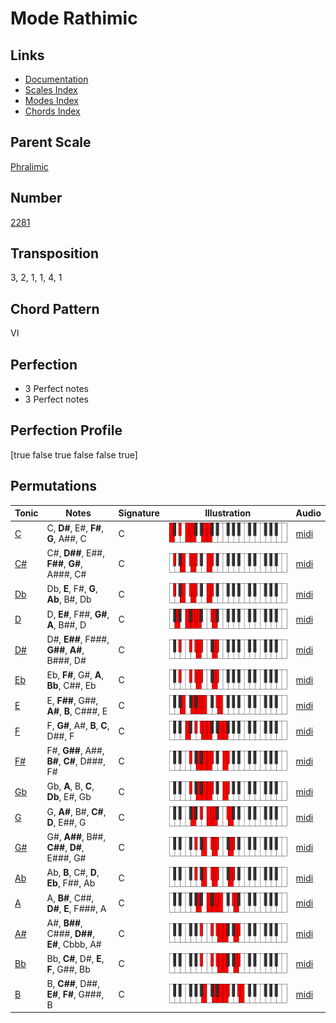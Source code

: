 # Mode Rathimic

## Links

- [Documentation](README.md)
- [Scales Index](Scales.md)
- [Modes Index](Modes.md)
- [Chords Index](Chords.md)

## Parent Scale

[Phralimic](ScalePhralimic.md)

## Number

[2281](https://ianring.com/musictheory/scales/2281)

## Transposition

3, 2, 1, 1, 4, 1

## Chord Pattern

VI

## Perfection

- 3 Perfect notes
- 3 Perfect notes

## Perfection Profile

[true false true false false true]

## Permutations

| Tonic | Notes | Signature | Illustration | Audio |
|-------|-------|-----------|--------------|-------|
| [C](ModeCNaturalRathimic.md) | C, **D#**, E#, **F#**, **G**, A##, C | C | ![CNaturalRathimic](ModeCNaturalRathimic.png) | [midi](https://github.com/edipermadi/music/blob/main/docs/ModeCNaturalRathimic.mid?raw=true) |
| [C#](ModeCSharpRathimic.md) | C#, **D##**, E##, **F##**, **G#**, A###, C# | C | ![CSharpRathimic](ModeCSharpRathimic.png) | [midi](https://github.com/edipermadi/music/blob/main/docs/ModeCSharpRathimic.mid?raw=true) |
| [Db](ModeDFlatRathimic.md) | Db, **E**, F#, **G**, **Ab**, B#, Db | C | ![DFlatRathimic](ModeDFlatRathimic.png) | [midi](https://github.com/edipermadi/music/blob/main/docs/ModeDFlatRathimic.mid?raw=true) |
| [D](ModeDNaturalRathimic.md) | D, **E#**, F##, **G#**, **A**, B##, D | C | ![DNaturalRathimic](ModeDNaturalRathimic.png) | [midi](https://github.com/edipermadi/music/blob/main/docs/ModeDNaturalRathimic.mid?raw=true) |
| [D#](ModeDSharpRathimic.md) | D#, **E##**, F###, **G##**, **A#**, B###, D# | C | ![DSharpRathimic](ModeDSharpRathimic.png) | [midi](https://github.com/edipermadi/music/blob/main/docs/ModeDSharpRathimic.mid?raw=true) |
| [Eb](ModeEFlatRathimic.md) | Eb, **F#**, G#, **A**, **Bb**, C##, Eb | C | ![EFlatRathimic](ModeEFlatRathimic.png) | [midi](https://github.com/edipermadi/music/blob/main/docs/ModeEFlatRathimic.mid?raw=true) |
| [E](ModeENaturalRathimic.md) | E, **F##**, G##, **A#**, **B**, C###, E | C | ![ENaturalRathimic](ModeENaturalRathimic.png) | [midi](https://github.com/edipermadi/music/blob/main/docs/ModeENaturalRathimic.mid?raw=true) |
| [F](ModeFNaturalRathimic.md) | F, **G#**, A#, **B**, **C**, D##, F | C | ![FNaturalRathimic](ModeFNaturalRathimic.png) | [midi](https://github.com/edipermadi/music/blob/main/docs/ModeFNaturalRathimic.mid?raw=true) |
| [F#](ModeFSharpRathimic.md) | F#, **G##**, A##, **B#**, **C#**, D###, F# | C | ![FSharpRathimic](ModeFSharpRathimic.png) | [midi](https://github.com/edipermadi/music/blob/main/docs/ModeFSharpRathimic.mid?raw=true) |
| [Gb](ModeGFlatRathimic.md) | Gb, **A**, B, **C**, **Db**, E#, Gb | C | ![GFlatRathimic](ModeGFlatRathimic.png) | [midi](https://github.com/edipermadi/music/blob/main/docs/ModeGFlatRathimic.mid?raw=true) |
| [G](ModeGNaturalRathimic.md) | G, **A#**, B#, **C#**, **D**, E##, G | C | ![GNaturalRathimic](ModeGNaturalRathimic.png) | [midi](https://github.com/edipermadi/music/blob/main/docs/ModeGNaturalRathimic.mid?raw=true) |
| [G#](ModeGSharpRathimic.md) | G#, **A##**, B##, **C##**, **D#**, E###, G# | C | ![GSharpRathimic](ModeGSharpRathimic.png) | [midi](https://github.com/edipermadi/music/blob/main/docs/ModeGSharpRathimic.mid?raw=true) |
| [Ab](ModeAFlatRathimic.md) | Ab, **B**, C#, **D**, **Eb**, F##, Ab | C | ![AFlatRathimic](ModeAFlatRathimic.png) | [midi](https://github.com/edipermadi/music/blob/main/docs/ModeAFlatRathimic.mid?raw=true) |
| [A](ModeANaturalRathimic.md) | A, **B#**, C##, **D#**, **E**, F###, A | C | ![ANaturalRathimic](ModeANaturalRathimic.png) | [midi](https://github.com/edipermadi/music/blob/main/docs/ModeANaturalRathimic.mid?raw=true) |
| [A#](ModeASharpRathimic.md) | A#, **B##**, C###, **D##**, **E#**, Cbbb, A# | C | ![ASharpRathimic](ModeASharpRathimic.png) | [midi](https://github.com/edipermadi/music/blob/main/docs/ModeASharpRathimic.mid?raw=true) |
| [Bb](ModeBFlatRathimic.md) | Bb, **C#**, D#, **E**, **F**, G##, Bb | C | ![BFlatRathimic](ModeBFlatRathimic.png) | [midi](https://github.com/edipermadi/music/blob/main/docs/ModeBFlatRathimic.mid?raw=true) |
| [B](ModeBNaturalRathimic.md) | B, **C##**, D##, **E#**, **F#**, G###, B | C | ![BNaturalRathimic](ModeBNaturalRathimic.png) | [midi](https://github.com/edipermadi/music/blob/main/docs/ModeBNaturalRathimic.mid?raw=true) |
